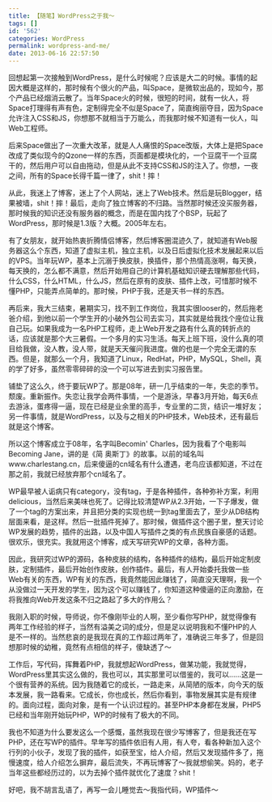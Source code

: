```yaml
---
title: 【随笔】WordPress之于我～
tags: []
id: '562'
categories: WordPress
permalink: wordpress-and-me/
date: 2013-06-16 22:57:50
---
```


回想起第一次接触到WordPress，是什么时候呢？应该是大二的时候。事情的起因大概是这样的，那时候有个很火的产品，叫Space，是微软出品的，现如今，那个产品已经烟消云散了。当年Space火的时候，很短的时间，就有一伙人，将Space打理得有声有色，定制得完全不似是Space了，简直绚丽夺目，因为Space允许注入CSS和JS，你想那不就相当于万能么，而我那时候不知道有一伙人，叫Web工程师。

后来Space做出了一次重大改革，就是人人痛恨的Space改版，大体上是把Space改成了类似现今的Qzone一样的东西，页面都是模块化的，一个豆腐干一个豆腐干的，然后用户可以自由拖动，但是从此不支持CSS和JS的注入了。你想，一夜之间，所有的Space长得千篇一律了，shit！摔！
<!-- more -->
从此，我迷上了博客，迷上了个人网站，迷上了Web技术。然后是玩Blogger，结果被墙，shit！摔！最后，走向了独立博客的不归路。当然那时候还没买服务器，那时候我的知识还没有服务器的概念，而是在国内找了个BSP，玩起了WordPress，那时候是1.3版？大概。2005年左右。

有了女朋友，就开始热衷折腾情侣博客，然后博客圈混迹久了，就知道有Web服务器这么个东西，知道了虚拟主机，独立主机，以及日后虚拟化技术发展起来以后的VPS。当年玩WP，基本上沉溺于换皮肤，换插件，那个热情高涨啊，每天换，每天换的，怎么都不满意，然后开始用自己的计算机基础知识硬去理解那些代码，什么CSS，什么HTML，什么JS，然后在原有的皮肤、插件上改，可惜那时候不懂PHP，只能弄点简单的。那时候，PHP于我，还是天书一样的东西。

再后来，我大三结束，暑期实习，找不到工作岗位，我其实很looser的，然后拖老爸介绍，到他以前一个学生开的小破外包公司去实习，其实就是给我找个座位让我自己玩。如果我成为一名PHP工程师，走上Web开发之路有什么真的转折点的话，应该就是那个大三暑假。一个多月的实习生活。每天上班下班，没什么真的项目给我做，没人教，没人带，就是天天催问我进度。做的也是一个完全无谓的东西。但是，就那么一个月，我知道了Linux，RedHat，PHP，MySQL，Shell，真的学了好多，虽然零零碎碎的没一个可以写进去到实习报告里。

铺垫了这么久，终于要玩WP了。那是08年，研一几乎结束的一年，失恋的季节。颓废。重新振作。失恋让我学会两件事情，一个是游泳，早春3月开始，每天6点去游泳，蛋疼得一逼，现在已经是业余里的高手，专业里的二货，结识一堆好友；另一件事情，就是WordPress，以及与之相关的PHP技术，Web技术，还有最后就是这个博客。

所以这个博客成立于08年，名字叫Becomin' Charles，因为我看了个电影叫Becoming Jane，讲的是《简 奥斯丁》的故事。以前的域名叫www.charlestang.cn，后来傻逼的cn域名有什么遭遇，老鸟应该都知道，不过在那之前，我就已经放弃那个cn域名了。

WP最早被人诟病只有category，没有tag，于是各种插件，各种弥补方案，利用delicious，当然后来美味也死了。记得比较清楚WP从2.3开始，一下子爆发，做了一个tag的方案出来，并且把分类的实现也统一到tag里面去了，至少从DB结构层面来看，是这样。然后一批插件死掉了。那时候，做插件这个圈子里，整天讨论WP发展的趋势，插件的出路，以及中国人写插件之类的有点民族自豪感的话题。很欢乐，很充实。我就用这个博客，成天写研究WP的文章，各种方面。

因此，我研究过WP的源码，各种皮肤的结构，各种插件的结构，最后开始定制皮肤，定制插件，最后开始创作皮肤，创作插件。最后，有人开始委托我做一些Web有关的东西，WP有关的东西，我竟然能因此赚钱了，简直没天理啊，我一个从没做过一天开发的学生，因为这个可以赚钱了，你知道这种傻逼的正向激励，在将我推向Web开发这条不归之路起了多大的作用么？

我刚入职的时候，导师说，你不像刚毕业的人啊，至少看你写PHP，就觉得像有两年工作经验的样子，当然有溢美之词的成分，但是足以说明我和不懂PHP的人是不一样的。当然悲哀的是我现在真的工作超过两年了，准确说三年多了，但是回想那时候的幼稚，竟然有点相信的样子，傻缺透了～

工作后，写代码，挥舞着PHP，我就想起WordPress，做某功能，我就觉得，WordPress里其实这么做的，我也可以，其实那里可以借鉴的，我可以……这是一个很有营养的系统。因为我随着它的成长，一路走来，从简陋的版本，向今天的版本发展，我一路看来。它成长，你也成长，然后你看到，事物发展其实是有规律的。面向过程，面向对象，是有一个认识过程的。甚至PHP本身都在发展，PHP5已经和当年刚开始玩PHP，WP的时候有了极大的不同。

我也不知道为什么要发这么一个感慨，虽然我现在很少写博客了，但是我还在写PHP，还在写WP的插件。早年写的插件依旧有人用，有人夸，看各种新加入这个行列的小伙子，发现了我的插件，如获至宝，给人介绍，然后又发现插件多了，拖慢速度，给人介绍怎么摒弃，最后流失，不再玩博客了～我就想偷笑。妈的，老子当年这些都经历过的，以为去掉个插件就优化了速度？shit！

好吧，我不胡言乱语了，再写一会儿睡觉去～我指代码，WP插件～